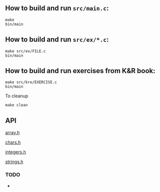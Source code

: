 ## How to build and run `src/main.c`:
```
make
bin/main
```

## How to build and run `src/ex/*.c`:
```
make src/ex/FILE.c
bin/main
```

## How to build and run exercises from K&R book:
```
make src/kre/EXERCISE.c
bin/main
```

To cleanup
```
make clean
```

## API

[array.h](https://github.com/tksasha/c/blob/main/include/array.h)

[chars.h](https://github.com/tksasha/c/blob/main/include/chars.h)

[integers.h](https://github.com/tksasha/c/blob/main/include/integers.h)

[strings.h](https://github.com/tksasha/c/blob/main/include/strings.h)

### TODO
-
